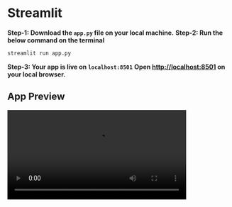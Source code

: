 # Streamlit

**Step-1: Download the `app.py` file on your local machine.**
**Step-2: Run the below command on the terminal**
```bash
streamlit run app.py
```
**Step-3: Your app is live on `localhost:8501`**
**Open [http://localhost:8501](http://localhost:8501) on your local browser.**



## App Preview
<video src="streamlit_app_preview.mp4" width="80%" controls></video>